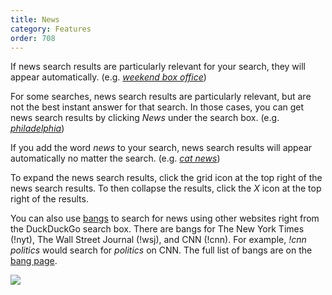 ```yaml
---
title: News
category: Features
order: 708
---
```

<html><body><p>If news search results are particularly relevant for your search, they will appear automatically. (e.g. <a href="https://duckduckgo.com/?q=weekend+box+office"><em>weekend box office</em></a>)</p>&#xD;
&#xD;
<p>For some searches, news search results are particularly relevant, but are not the best instant answer for that search. In those cases, you can get news search results by clicking <em>News</em> under the search box. (e.g. <a href="https://duckduckgo.com/?q=philadelphia"><em>philadelphia</em></a>)</p>&#xD;
&#xD;
<p>If you add the word <em>news</em> to your search, news search results will appear automatically no matter the search. (e.g. <a href="https://duckduckgo.com/?q=cat+news"><em>cat news</em></a>)</p>&#xD;
&#xD;
<p>To expand the news search results, click the grid icon at the top right of the news search results. To then collapse the results, click the <em>X</em> icon at the top right of the results.</p>&#xD;
&#xD;
<p>You can also use <a href="https://duckduckgo.com/bang">bangs</a> to search for news using other websites right from the DuckDuckGo search box. There are bangs for The New York Times (!nyt), The Wall Street Journal (!wsj), and CNN (!cnn). For example, <em>!cnn politics</em> would search for <em>politics</em> on CNN. The full list of bangs are on the <a href="https://duckduckgo.com/bang">bang page</a>.</p>&#xD;
&#xD;
<img src="/edition-jekyll-template/images/2207b1ad995926af41d5e366278f0f5c.png"></img></body></html>